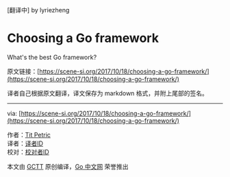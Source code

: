 
\[翻译中\] by lyriezheng

# Choosing a Go framework

What's the best Go framework?

原文链接：[https://scene-si.org/2017/10/18/choosing-a-go-framework/](https://scene-si.org/2017/10/18/choosing-a-go-framework/)

译者自己根据原文翻译，译文保存为 markdown 格式，并附上尾部的签名。

---

via: [https://scene-si.org/2017/10/18/choosing-a-go-framework/](https://scene-si.org/2017/10/18/choosing-a-go-framework/)

作者：[Tit Petric](https://scene-si.org/about/)  
译者：[译者ID](https://github.com/译者ID)  
校对：[校对者ID](https://github.com/校对者ID)

本文由 [GCTT](https://github.com/studygolang/GCTT) 原创编译，[Go 中文网](https://studygolang.com/) 荣誉推出

